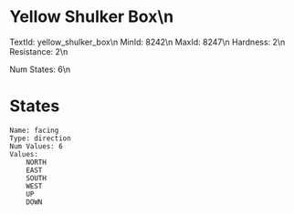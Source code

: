 # Yellow Shulker Box\n
TextId: yellow_shulker_box\n
MinId: 8242\n
MaxId: 8247\n
Hardness: 2\n
Resistance: 2\n

Num States: 6\n
# States
```
Name: facing
Type: direction
Num Values: 6
Values:
    NORTH
    EAST
    SOUTH
    WEST
    UP
    DOWN
```